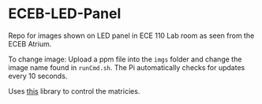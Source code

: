 # ECEB-LED-Panel


Repo for images shown on LED panel in ECE 110 Lab room as seen from the ECEB Atrium. 


To change image: Upload a ppm file into the `imgs` folder and change the image name found in `runCmd.sh`. The Pi automatically checks for updates every 10 seconds. 

Uses [this](https://github.com/hzeller/rpi-rgb-led-matrix) library to control the matricies. 